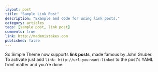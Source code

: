```yaml
---
layout: post
title: "Sample Link Post"
description: "Example and code for using link posts."
category: articles
tags: [sample post, link post]
comments: true
link: http://mademistakes.com
published: false
---
```


So Simple Theme now supports **link posts**, made famous by John Gruber. To activate just add `link: http://url-you-want-linked` to the post's YAML front matter and you're done.

